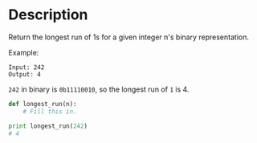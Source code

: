 # Description

Return the longest run of 1s for a given integer n's binary representation.

Example:
```
Input: 242
Output: 4
```

`242` in binary is `0b11110010`, so the longest run of `1` is 4.

```Python
def longest_run(n):
    # Fill this in.

print longest_run(242)
# 4
```
